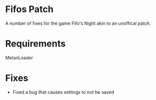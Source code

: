# Fifos Patch

A number of fixes for the game Fifo's Night akin to an unoffical patch.

# Requirements

MelonLoader

# Fixes
- Fixed a bug that causes settings to not be saved
